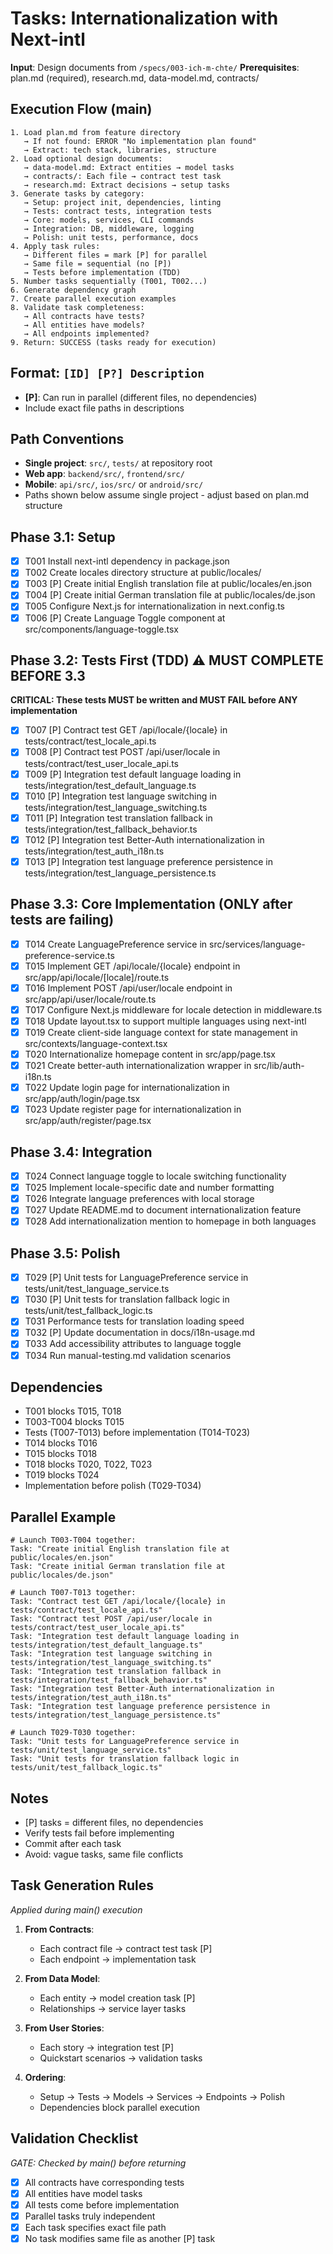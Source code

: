 # Tasks: Internationalization with Next-intl

**Input**: Design documents from `/specs/003-ich-m-chte/`
**Prerequisites**: plan.md (required), research.md, data-model.md, contracts/

## Execution Flow (main)
```
1. Load plan.md from feature directory
   → If not found: ERROR "No implementation plan found"
   → Extract: tech stack, libraries, structure
2. Load optional design documents:
   → data-model.md: Extract entities → model tasks
   → contracts/: Each file → contract test task
   → research.md: Extract decisions → setup tasks
3. Generate tasks by category:
   → Setup: project init, dependencies, linting
   → Tests: contract tests, integration tests
   → Core: models, services, CLI commands
   → Integration: DB, middleware, logging
   → Polish: unit tests, performance, docs
4. Apply task rules:
   → Different files = mark [P] for parallel
   → Same file = sequential (no [P])
   → Tests before implementation (TDD)
5. Number tasks sequentially (T001, T002...)
6. Generate dependency graph
7. Create parallel execution examples
8. Validate task completeness:
   → All contracts have tests?
   → All entities have models?
   → All endpoints implemented?
9. Return: SUCCESS (tasks ready for execution)
```

## Format: `[ID] [P?] Description`
- **[P]**: Can run in parallel (different files, no dependencies)
- Include exact file paths in descriptions

## Path Conventions
- **Single project**: `src/`, `tests/` at repository root
- **Web app**: `backend/src/`, `frontend/src/`
- **Mobile**: `api/src/`, `ios/src/` or `android/src/`
- Paths shown below assume single project - adjust based on plan.md structure

## Phase 3.1: Setup
- [x] T001 Install next-intl dependency in package.json
- [x] T002 Create locales directory structure at public/locales/
- [x] T003 [P] Create initial English translation file at public/locales/en.json
- [x] T004 [P] Create initial German translation file at public/locales/de.json
- [x] T005 Configure Next.js for internationalization in next.config.ts
- [x] T006 [P] Create Language Toggle component at src/components/language-toggle.tsx

## Phase 3.2: Tests First (TDD) ⚠️ MUST COMPLETE BEFORE 3.3
**CRITICAL: These tests MUST be written and MUST FAIL before ANY implementation**
- [x] T007 [P] Contract test GET /api/locale/{locale} in tests/contract/test_locale_api.ts
- [x] T008 [P] Contract test POST /api/user/locale in tests/contract/test_user_locale_api.ts
- [x] T009 [P] Integration test default language loading in tests/integration/test_default_language.ts
- [x] T010 [P] Integration test language switching in tests/integration/test_language_switching.ts
- [x] T011 [P] Integration test translation fallback in tests/integration/test_fallback_behavior.ts
- [x] T012 [P] Integration test Better-Auth internationalization in tests/integration/test_auth_i18n.ts
- [x] T013 [P] Integration test language preference persistence in tests/integration/test_language_persistence.ts

## Phase 3.3: Core Implementation (ONLY after tests are failing)
- [x] T014 Create LanguagePreference service in src/services/language-preference-service.ts
- [x] T015 Implement GET /api/locale/{locale} endpoint in src/app/api/locale/[locale]/route.ts
- [x] T016 Implement POST /api/user/locale endpoint in src/app/api/user/locale/route.ts
- [x] T017 Configure Next.js middleware for locale detection in middleware.ts
- [x] T018 Update layout.tsx to support multiple languages using next-intl
- [x] T019 Create client-side language context for state management in src/contexts/language-context.tsx
- [x] T020 Internationalize homepage content in src/app/page.tsx
- [x] T021 Create better-auth internationalization wrapper in src/lib/auth-i18n.ts
- [x] T022 Update login page for internationalization in src/app/auth/login/page.tsx
- [x] T023 Update register page for internationalization in src/app/auth/register/page.tsx

## Phase 3.4: Integration
- [x] T024 Connect language toggle to locale switching functionality
- [x] T025 Implement locale-specific date and number formatting
- [x] T026 Integrate language preferences with local storage
- [x] T027 Update README.md to document internationalization feature
- [x] T028 Add internationalization mention to homepage in both languages

## Phase 3.5: Polish
- [x] T029 [P] Unit tests for LanguagePreference service in tests/unit/test_language_service.ts
- [x] T030 [P] Unit tests for translation fallback logic in tests/unit/test_fallback_logic.ts
- [x] T031 Performance tests for translation loading speed
- [x] T032 [P] Update documentation in docs/i18n-usage.md
- [x] T033 Add accessibility attributes to language toggle
- [x] T034 Run manual-testing.md validation scenarios

## Dependencies
- T001 blocks T015, T018
- T003-T004 blocks T015
- Tests (T007-T013) before implementation (T014-T023)
- T014 blocks T016
- T015 blocks T018
- T018 blocks T020, T022, T023
- T019 blocks T024
- Implementation before polish (T029-T034)

## Parallel Example
```
# Launch T003-T004 together:
Task: "Create initial English translation file at public/locales/en.json"
Task: "Create initial German translation file at public/locales/de.json"

# Launch T007-T013 together:
Task: "Contract test GET /api/locale/{locale} in tests/contract/test_locale_api.ts"
Task: "Contract test POST /api/user/locale in tests/contract/test_user_locale_api.ts"
Task: "Integration test default language loading in tests/integration/test_default_language.ts"
Task: "Integration test language switching in tests/integration/test_language_switching.ts"
Task: "Integration test translation fallback in tests/integration/test_fallback_behavior.ts"
Task: "Integration test Better-Auth internationalization in tests/integration/test_auth_i18n.ts"
Task: "Integration test language preference persistence in tests/integration/test_language_persistence.ts"

# Launch T029-T030 together:
Task: "Unit tests for LanguagePreference service in tests/unit/test_language_service.ts"
Task: "Unit tests for translation fallback logic in tests/unit/test_fallback_logic.ts"
```

## Notes
- [P] tasks = different files, no dependencies
- Verify tests fail before implementing
- Commit after each task
- Avoid: vague tasks, same file conflicts

## Task Generation Rules
*Applied during main() execution*

1. **From Contracts**:
   - Each contract file → contract test task [P]
   - Each endpoint → implementation task
   
2. **From Data Model**:
   - Each entity → model creation task [P]
   - Relationships → service layer tasks
   
3. **From User Stories**:
   - Each story → integration test [P]
   - Quickstart scenarios → validation tasks

4. **Ordering**:
   - Setup → Tests → Models → Services → Endpoints → Polish
   - Dependencies block parallel execution

## Validation Checklist
*GATE: Checked by main() before returning*

- [x] All contracts have corresponding tests
- [x] All entities have model tasks
- [x] All tests come before implementation
- [x] Parallel tasks truly independent
- [x] Each task specifies exact file path
- [x] No task modifies same file as another [P] task